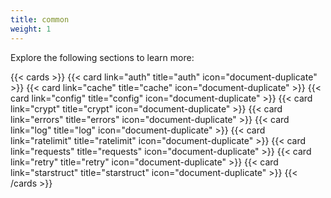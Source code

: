 ```yaml
---
title: common
weight: 1
---
```

Explore the following sections to learn more:

{{< cards >}}
  {{< card link="auth" title="auth" icon="document-duplicate" >}}
  {{< card link="cache" title="cache" icon="document-duplicate" >}}
  {{< card link="config" title="config" icon="document-duplicate" >}}
  {{< card link="crypt" title="crypt" icon="document-duplicate" >}}
  {{< card link="errors" title="errors" icon="document-duplicate" >}}
  {{< card link="log" title="log" icon="document-duplicate" >}}
  {{< card link="ratelimit" title="ratelimit" icon="document-duplicate" >}}
  {{< card link="requests" title="requests" icon="document-duplicate" >}}
  {{< card link="retry" title="retry" icon="document-duplicate" >}}
  {{< card link="starstruct" title="starstruct" icon="document-duplicate" >}}
{{< /cards >}}

<!-- gomarkdoc:embed:start -->
<!-- gomarkdoc:embed:end -->
